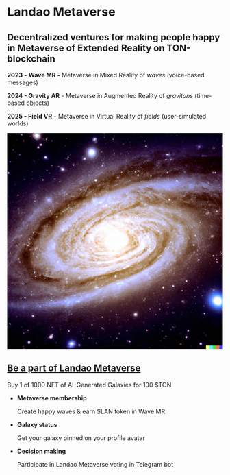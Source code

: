 # Landao Metaverse

## **Decentralized ventures for making people happy in Metaverse                                   of Extended Reality on TON-blockchain**

**2023 -** **Wave MR -** Metaverse in Mixed Reality of _waves_ (voice-based messages)

**2024 - Gravity AR** - Metaverse in Augmented Reality of _gravitons_ (time-based objects)

**2025 - Field VR** - Metaverse in Virtual Reality of _fields_ (user-simulated worlds)



![](<../.gitbook/assets/image (3) (1).png>)

## ****[**Be a part of Landao Metaverse**](http://metaverse.landao.studio)****

Buy 1 of 1000 NFT of AI-Generated Galaxies for 100 $TON

*   **Metaverse membership**

    Create happy waves & earn $LAN token in Wave MR
*   **Galaxy status**

    Get your galaxy pinned on your profile avatar
*   **Decision making**

    Participate in Landao Metaverse voting in Telegram bot
